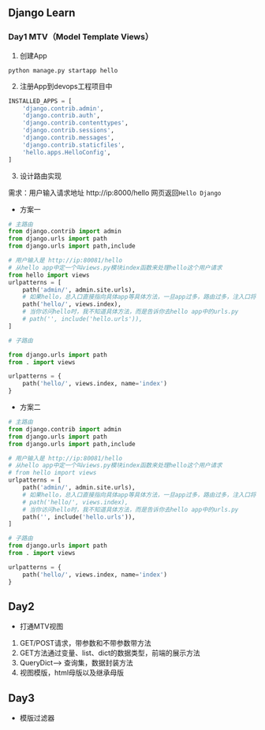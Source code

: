 ## Django Learn
### Day1  MTV（Model Template Views）
1. 创建App
```shell
python manage.py startapp hello
```
2. 注册App到devops工程项目中

``` python
INSTALLED_APPS = [
    'django.contrib.admin',
    'django.contrib.auth',
    'django.contrib.contenttypes',
    'django.contrib.sessions',
    'django.contrib.messages',
    'django.contrib.staticfiles',
    'hello.apps.HelloConfig',
]
```

3. 设计路由实现

需求：用户输入请求地址 http://ip:8000/hello 网页返回`Hello Django`

* 方案一
```python
# 主路由
from django.contrib import admin
from django.urls import path
from django.urls import path,include

# 用户输入是 http://ip:80081/hello
# 从hello app中定一个叫views.py模块index函数来处理hello这个用户请求
from hello import views
urlpatterns = [
    path('admin/', admin.site.urls),
    # 如果hello，总入口直接指向具体app等具体方法，一旦app过多，路由过多，注入口将不堪重负，所以要分而治之
    path('hello/', views.index),
    # 当你访问hello时，我不知道具体方法，而是告诉你去hello app中的urls.py
    # path('', include('hello.urls')),
]

# 子路由

from django.urls import path
from . import views

urlpatterns = {
    path('hello/', views.index, name='index')
}
```

* 方案二
```python
# 主路由
from django.contrib import admin
from django.urls import path
from django.urls import path,include

# 用户输入是 http://ip:80081/hello
# 从hello app中定一个叫views.py模块index函数来处理hello这个用户请求
# from hello import views
urlpatterns = [
    path('admin/', admin.site.urls),
    # 如果hello，总入口直接指向具体app等具体方法，一旦app过多，路由过多，注入口将不堪重负，所以要分而治之
    # path('hello/', views.index),
    # 当你访问hello时，我不知道具体方法，而是告诉你去hello app中的urls.py
    path('', include('hello.urls')),
]

# 子路由
from django.urls import path
from . import views

urlpatterns = {
    path('hello/', views.index, name='index')
}
```

## Day2
* 打通MTV视图
1. GET/POST请求，带参数和不带参数带方法
2. GET方法通过变量、list、dict的数据类型，前端的展示方法
3. QueryDict--> 查询集，数据封装方法
4. 视图模版，html母版以及继承母版

## Day3
* 模版过滤器
